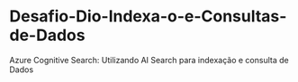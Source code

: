 # Desafio-Dio-Indexa-o-e-Consultas-de-Dados
Azure Cognitive Search: Utilizando AI Search para indexação e consulta de Dados
